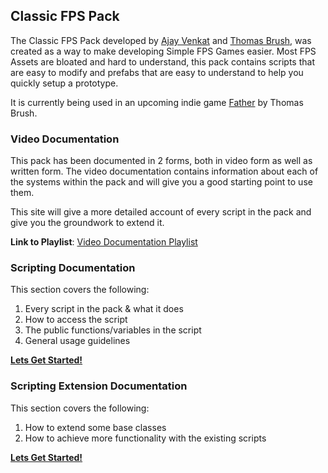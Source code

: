 ## Classic FPS Pack

The Classic FPS Pack developed by [Ajay Venkat](https://www.youtube.com/c/AJTechTV) and [Thomas Brush](https://www.youtube.com/c/AtmosGames), was created as a way to make developing Simple FPS Games easier. Most FPS Assets are bloated and hard to understand, this pack contains scripts that are easy to modify and prefabs that are easy to understand to help you quickly setup a prototype.

It is currently being used in an upcoming indie game [Father](https://store.steampowered.com/app/1575990/Father/) by Thomas Brush.

### Video Documentation

This pack has been documented in 2 forms, both in video form as well as written form. The video documentation contains information about each of the systems within the pack and will give you a good starting point to use them.

This site will give a more detailed account of every script in the pack and give you the groundwork to extend it.

**Link to Playlist**: [Video Documentation Playlist](https://youtube.com/playlist?list=PL9FeLoYIHiTyYr5zPLr2RtjX8T41PIArx)

### Scripting Documentation

This section covers the following:

1. Every script in the pack & what it does
2. How to access the script
3. The public functions/variables in the script
4. General usage guidelines

[**Lets Get Started!**](scripting_docs/scripting_docs.md)

### Scripting Extension Documentation

This section covers the following:

1. How to extend some base classes
2. How to achieve more functionality with the existing scripts

[**Lets Get Started!**](extension_docs.md)
